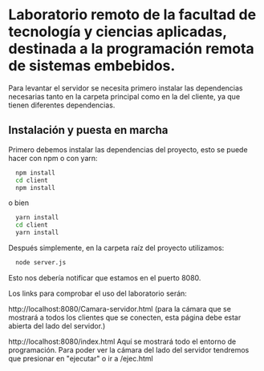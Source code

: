 
# Laboratorio remoto de la facultad de tecnología y ciencias aplicadas, destinada a la programación remota de sistemas embebidos.

Para levantar el servidor se necesita primero instalar las dependencias necesarias tanto en la carpeta principal como en la del cliente, ya que tienen diferentes dependencias.


## Instalación y puesta en marcha

Primero debemos instalar las dependencias del proyecto, esto se puede hacer con npm o con yarn:
```bash
  npm install 
  cd client
  npm install
```
o bien
```bash
  yarn install
  cd client
  yarn install
```

Después simplemente, en la carpeta raíz del proyecto utilizamos:

```bash
  node server.js
```
Esto nos debería notificar que estamos en el puerto 8080.

Los links para comprobar el uso del laboratorio serán:

http://localhost:8080/Camara-servidor.html (para la cámara que se mostrará a todos los clientes que se conecten, esta página debe estar abierta del lado del servidor.)

http://localhost:8080/index.html Aquí se mostrará todo el entorno de programación. Para poder ver la cámara del lado del servidor tendremos que presionar en "ejecutar" o ir a /ejec.html

